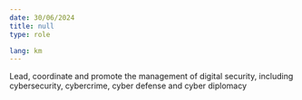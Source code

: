 ```yaml
---
date: 30/06/2024
title: null
type: role

lang: km
---
```


Lead, coordinate and promote the management of digital security, including cybersecurity,
cybercrime, cyber defense and cyber diplomacy
